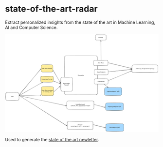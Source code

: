 # state-of-the-art-radar

Extract personalized insights from the state of the art in Machine Learning, AI and Computer Science.

![architecture](architecture.png)

Used to generate the [state of the art newletter](https://stateoftheartsummaries.substack.com/).
